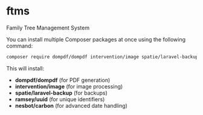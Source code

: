 # ftms
 Family Tree Management System

You can install multiple Composer packages at once using the following command:  

```sh
composer require dompdf/dompdf intervention/image spatie/laravel-backup ramsey/uuid nesbot/carbon
```

This will install:  
- **dompdf/dompdf** (for PDF generation)  
- **intervention/image** (for image processing)  
- **spatie/laravel-backup** (for backups)  
- **ramsey/uuid** (for unique identifiers)  
- **nesbot/carbon** (for advanced date handling)  
